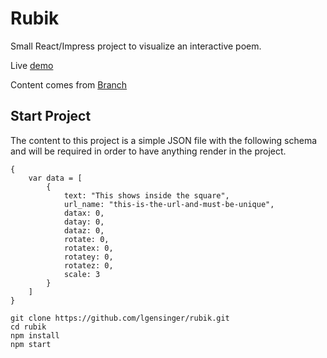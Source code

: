 # Rubik

Small React/Impress project to visualize an interactive poem.

Live [demo](http://www.lindsaygensinger.com/rubik)

Content comes from [Branch](https://staceyforbes.com/2017/03/21/rubik-me-square-off-again/)

## Start Project

The content to this project is a simple JSON file with the following schema and will be required in order to have anything render in the project.
```
{
    var data = [
        {
            text: "This shows inside the square",
            url_name: "this-is-the-url-and-must-be-unique",
            datax: 0,
            datay: 0,
            dataz: 0,
            rotate: 0,
            rotatex: 0,
            rotatey: 0,
            rotatez: 0,
            scale: 3
        }
    ]
}
```

```
git clone https://github.com/lgensinger/rubik.git
cd rubik
npm install
npm start
```